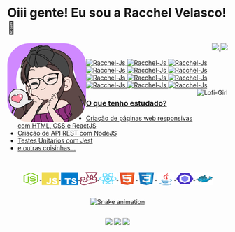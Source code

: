 <!-- titulo -->
# Oiii gente! Eu sou a Racchel Velasco!💜

<!-- imagem -->
<div align="center">
  <img align="left" alt="Racchel-pic" height="180em" style="border-radius:50px;" src="./assets/drawing.png">
</div>  

<!-- gráficos -->
<div align="right">
  <a href="https://github.com/Racchel">
  <img height="180em" src="https://github-readme-stats.vercel.app/api?username=Racchel&show_icons=true&theme=dracula&include_all_commits=true&count_private=true"/>
  <img height="180em" src="https://github-readme-stats.vercel.app/api/top-langs/?username=Racchel&layout=compact&langs_count=7&theme=dracula"/>
</div>

<!-- linha decorativa -->
<div style="display: inline_block"><br>
  <img alt="Racchel-Js" height="40" src="https://svgsilh.com/svg/47700.svg">
  <img alt="Racchel-Js" height="40" src="https://svgsilh.com/svg/47700.svg">
  <img alt="Racchel-Js" height="40" src="https://svgsilh.com/svg/47700.svg">
  <img alt="Racchel-Js" height="40" src="https://svgsilh.com/svg/47700.svg">
  <img alt="Racchel-Js" height="40" src="https://svgsilh.com/svg/47700.svg">
  <img alt="Racchel-Js" height="40" src="https://svgsilh.com/svg/47700.svg">
  <img alt="Racchel-Js" height="40" src="https://svgsilh.com/svg/47700.svg">
  <img alt="Racchel-Js" height="40" src="https://svgsilh.com/svg/47700.svg">
  <img alt="Racchel-Js" height="40" src="https://svgsilh.com/svg/47700.svg">
  <img alt="Racchel-Js" height="40" src="https://svgsilh.com/svg/47700.svg">
  <img alt="Racchel-Js" height="40" src="https://svgsilh.com/svg/47700.svg">
  <img alt="Racchel-Js" height="40" src="https://svgsilh.com/svg/47700.svg">
</div>

<!-- meus estudos -->
<img alt="Lofi-Girl" align="right" height="180em" src="https://thumbs.gfycat.com/UnripeLiquidGuillemot-max-1mb.gif">

### O que tenho estudado?

<div>
  
  - Criação de páginas web responsivas com HTML, CSS e ReactJS
  - Criação de API REST com NodeJS
  - Testes Unitários com Jest
  - e outras coisinhas...
</div>
  
##
<!-- tecnologias -->
<div width="100%" align="center" style="display: inline_block"><br>
  
  <img align="center" alt="Racchel-NodeJS" height="30" width="40" src="https://raw.githubusercontent.com/devicons/devicon/master/icons/nodejs/nodejs-plain.svg">
  <img align="center" alt="Racchel-Js" height="30" width="40" src="https://raw.githubusercontent.com/devicons/devicon/master/icons/javascript/javascript-plain.svg">
  <img align="center" alt="Racchel-Ts" height="30" width="40" src="https://raw.githubusercontent.com/devicons/devicon/master/icons/typescript/typescript-plain.svg">
    <img align="center" alt="Racchel-Jest" height="30" width="40" src="https://raw.githubusercontent.com/devicons/devicon/master/icons/jest/jest-plain.svg">
  <img align="center" alt="Racchel-React" height="30" width="40" src="https://raw.githubusercontent.com/devicons/devicon/master/icons/react/react-original.svg">
  <img align="center" alt="Racchel-HTML" height="30" width="40" src="https://raw.githubusercontent.com/devicons/devicon/master/icons/html5/html5-original.svg">
  <img align="center" alt="Racchel-CSS" height="30" width="40" src="https://raw.githubusercontent.com/devicons/devicon/master/icons/css3/css3-original.svg">
  <img align="center" alt="Racchel-Java" height="30" width="40" src="https://raw.githubusercontent.com/devicons/devicon/master/icons/java/java-original.svg">
  <img align="center" alt="Racchel-Eslint" height="30" width="40" src="https://raw.githubusercontent.com/devicons/devicon/master/icons/eslint/eslint-original.svg">
  <img align="center" alt="Racchel-DOcker" height="30" width="40" src="https://raw.githubusercontent.com/devicons/devicon/master/icons/docker/docker-original.svg">
 
</div>
  
  
<!-- cobrinha -->
##
<div align="center">
  
  ![Snake animation](https://github.com/Racchel/Racchel/blob/output/github-contribution-grid-snake.svg)
</div>
  
<!-- contato -->
##
<div align="center"> 
  
  <a href="https://instagram.com/racchelvelasco" target="_blank"><img src="https://img.shields.io/badge/-Instagram-%23E4405F?style=for-the-badge&logo=instagram&logoColor=white" target="_blank"></a>
  <a href = "mailto:racchelvelasco@gmail.com"><img src="https://img.shields.io/badge/-Gmail-%23333?style=for-the-badge&logo=gmail&logoColor=white" target="_blank"></a>
  <a href="https://www.linkedin.com/in/racchel-velasco" target="_blank"><img src="https://img.shields.io/badge/-LinkedIn-%230077B5?style=for-the-badge&logo=linkedin&logoColor=white" target="_blank"></a> 
</div>
  

